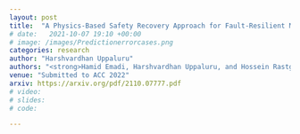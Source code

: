 ```yaml
---
layout: post
title:  "A Physics-Based Safety Recovery Approach for Fault-Resilient Multi-Quadcopter Coordination"
# date:   2021-10-07 19:10 +00:00
# image: /images/Predictionerrorcases.png
categories: research
author: "Harshvardhan Uppaluru"
authors: "<strong>Hamid Emadi, Harshvardhan Uppaluru, and Hossein Rastgoftar</strong>"
venue: "Submitted to ACC 2022"
arxiv: https://arxiv.org/pdf/2110.07777.pdf
# video:
# slides:
# code:

---
```


